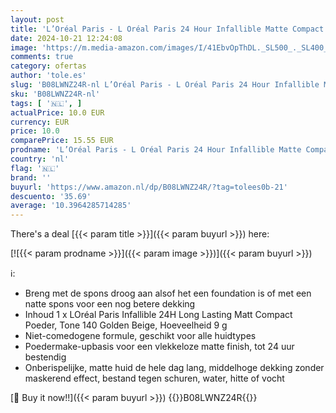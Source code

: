 ```yaml
---
layout: post
title: 'L’Oréal Paris - L Oréal Paris 24 Hour Infallible Matte Compact Poeder  langdurig  middelhoge dekking  waterbestendig  Tone 140 Golden Beige  9 g'
date: 2024-10-21 12:24:08
image: 'https://m.media-amazon.com/images/I/41EbvOpThDL._SL500_._SL400_.jpg'
comments: true
category: ofertas
author: 'tole.es'
slug: 'B08LWNZ24R-nl L’Oréal Paris - L Oréal Paris 24 Hour Infallible Matte...'
sku: 'B08LWNZ24R-nl'
tags: [ '🇳🇱', ]
actualPrice: 10.0 EUR
currency: EUR
price: 10.0
comparePrice: 15.55 EUR
prodname: 'L’Oréal Paris - L Oréal Paris 24 Hour Infallible Matte Compact Poeder  langdurig  middelhoge dekking  waterbestendig  Tone 140 Golden Beige  9 g'
country: 'nl'
flag: '🇳🇱'
brand: ''
buyurl: 'https://www.amazon.nl/dp/B08LWNZ24R/?tag=tolees0b-21'
descuento: '35.69'
average: '10.3964285714285'
---
```


There's a deal [{{< param title >}}]({{< param buyurl >}})  here:

[![{{< param prodname >}}]({{< param image >}})]({{< param buyurl >}})

ℹ️:

- Breng met de spons droog aan alsof het een foundation is of met een natte spons voor een nog betere dekking
- Inhoud 1 x LOréal Paris Infallible 24H Long Lasting Matt Compact Poeder, Tone 140 Golden Beige, Hoeveelheid 9 g
- Niet-comedogene formule, geschikt voor alle huidtypes
- Poedermake-upbasis voor een vlekkeloze matte finish, tot 24 uur bestendig
- Onberispelijke, matte huid de hele dag lang, middelhoge dekking zonder maskerend effect, bestand tegen schuren, water, hitte of vocht

[🛒 Buy it now!!]({{< param buyurl >}})
{{<world>}}B08LWNZ24R{{</world>}}
